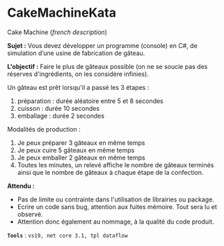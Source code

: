 # CakeMachineKata

Cake Machine (*french description*)

**Sujet :**
Vous devez développer un programme (console) en C#, de simulation d’une usine de fabrication de gâteau.

**L'objectif :** Faire le plus de gâteaux possible (on ne se soucie pas des réserves d'ingrédients, on les considère infinies).

Un gâteau est prêt lorsqu'il a passé les 3 étapes :

1. préparation : durée aléatoire entre 5 et 8 secondes 
2. cuisson : durée 10 secondes 
3. emballage : durée 2 secondes 

Modalités de production : 
1. Je peux préparer 3 gâteaux en même temps 
2. Je peux cuire 5 gâteaux en même temps 
3. Je peux emballer 2 gâteaux en même temps 
4. Toutes les minutes, un relevé affiche le nombre de gâteaux terminés ainsi que le nombre de gâteaux à chaque étape de la confection.
	
**Attendu :**

- Pas de limite ou contrainte dans l'utilisation de librairies ou package. 
- Ecrire un code sans bug, attention aux fuites mémoire. Tout sera lu et observé. 
- Attention donc également au nommage, à la qualité du code produit.

**`Tools`** : `vs19, net core 3.1, tpl dataflow`
